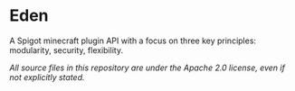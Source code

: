 # Eden
A Spigot minecraft plugin API with a focus on three key principles: modularity, security, flexibility.

*All source files in this repository are under the Apache 2.0 license, even if not explicitly stated.*

